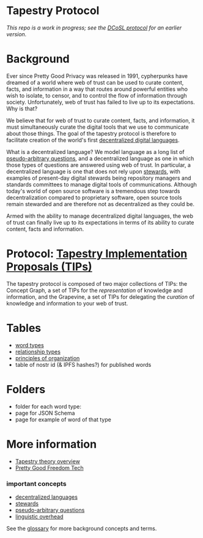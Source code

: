 Tapestry Protocol
=====

*This repo is a work in progress; see the [DCoSL protocol](https://github.com/wds4/DCoSL) for an earlier version.*

# Background

Ever since Pretty Good Privacy was released in 1991, cypherpunks have dreamed of a world where web of trust can be used to curate content, facts, and information in a way that routes around powerful entities who wish to isolate, to censor, and to control the flow of information through society. Unfortunately, web of trust has failed to live up to its expectations. Why is that?

We believe that for web of trust to curate content, facts, and information, it must simultaneously curate the digital tools that we use to communicate about those things. The goal of the tapestry protocol is therefore to facilitate creation of the world's first [decentralized digital languages](https://github.com/wds4/tapestry-protocol/blob/main/glossary/decentralizedLanguage.md).

What is a decentralized language? We model language as a long list of [pseudo-arbitrary questions](https://github.com/wds4/tapestry-protocol/blob/main/glossary/pseudoArbitrary.md), and a decentralized language as one in which those types of questions are answered using web of trust. In particular, a decentralized language is one that does not rely upon [stewards](https://github.com/wds4/tapestry-protocol/blob/main/glossary/steward.md), with examples of present-day digital stewards being repository managers and standards committees to manage digital tools of communications. Although today's world of open source software is a tremendous step towards decentralization compared to proprietary software, open source tools remain stewarded and are therefore not as decentralized as they could be.

Armed with the ability to manage decentralized digital languages, the web of trust can finally live up to its expectations in terms of its ability to curate content, facts and information.

# Protocol: [Tapestry Implementation Proposals (TIPs)](https://github.com/wds4/tapestry-protocol/blob/main/tips/README.md)

The tapestry protocol is composed of two major collections of TIPs: the Concept Graph, a set of TIPs for the *representation* of knowledge and information, and the Grapevine, a set of TIPs for delegating the *curation* of knowledge and information to your web of trust.

# Tables

- [word types](tips/tables/wordTypes.md)
- [relationship types](tips/tables/relationshipTypes.md)
- [principles of organization](tips/tables/principlesOfOrganization.md)
- table of nostr id (& IPFS hashes?) for published words

# Folders
- folder for each word type: 
- page for JSON Schema 
- page for example of word of that type

# More information

- [Tapestry theory overview](https://github.com/wds4/tapestry-protocol/blob/main/tapestry-theory/README.md)
- [Pretty Good Freedom Tech](pgf.tech)
### important concepts
- [decentralized languages](https://github.com/wds4/tapestry-protocol/blob/main/glossary/decentralizedLanguage.md)
- [stewards](https://github.com/wds4/tapestry-protocol/blob/main/glossary/steward.md)
- [pseudo-arbitrary questions](https://github.com/wds4/tapestry-protocol/blob/main/glossary/pseudoArbitrary.md)
- [linguistic overhead](https://github.com/wds4/tapestry-protocol/blob/main/glossary/linguisticOverhead.md)

See the [glossary](https://github.com/wds4/tapestry-protocol/blob/main/glossary) for more background concepts and terms.
